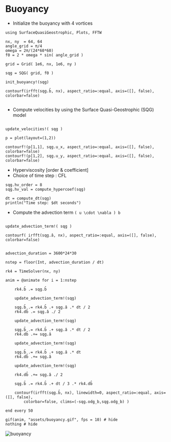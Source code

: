 # Buoyancy

- Initialize the buoyancy with 4 vortices

```@example 1
using SurfaceQuasiGeostrophic, Plots, FFTW

nx, ny  = 64, 64
angle_grid = π/4 
omega = 2π/(24*60*60)
f0 = 2 * omega * sin( angle_grid )

grid = Grid( 1e6, nx, 1e6, ny )

sqg = SQG( grid, f0 ) 

init_buoyancy!(sqg)

contourf(irfft(sqg.b̂, nx), aspect_ratio=:equal, axis=([], false), colorbar=false)
    
```

- Compute velocities by using the Surface Quasi-Geostrophic (SQG) model


```@example 1

update_velocities!( sqg )

p = plot(layout=(1,2))

contourf!(p[1,1], sqg.u_x, aspect_ratio=:equal, axis=([], false), colorbar=false)
contourf!(p[1,2], sqg.u_y, aspect_ratio=:equal, axis=([], false), colorbar=false)

```

- Hyperviscosity [order & coefficient]
- Choice of time step : CFL

```@example 1
sqg.hv_order = 8
sqg.hv_val = compute_hypercoef(sqg)

dt = compute_dt(sqg)
println("Time step: $dt seconds")
```

- Compute the advection term `` ( u \cdot \nabla ) b `` 

```@example 1

update_advection_term!( sqg )

contourf( irfft(sqg.â, nx), aspect_ratio=:equal, axis=([], false), colorbar=false)

```

```@example 1

advection_duration = 3600*24*30

nstep = floor(Int, advection_duration / dt)

rk4 = TimeSolver(nx, ny)

anim = @animate for i = 1:nstep

    rk4.b̂ .= sqg.b̂

    update_advection_term!(sqg)

    sqg.b̂ .= rk4.b̂ .+ sqg.â .* dt / 2
    rk4.db̂ .= sqg.â ./ 2

    update_advection_term!(sqg)

    sqg.b̂ .= rk4.b̂ .+ sqg.â .* dt / 2
    rk4.db̂ .+= sqg.â

    update_advection_term!(sqg)

    sqg.b̂ .= rk4.b̂ .+ sqg.â .* dt 
    rk4.db̂ .+= sqg.â

    update_advection_term!(sqg)

    rk4.db̂ .+= sqg.â ./ 2

    sqg.b̂ .= rk4.b̂ .+ dt / 3 .* rk4.db̂

    contourf(irfft(sqg.b̂, nx), linewidth=0, aspect_ratio=:equal, axis=([], false), 
        colorbar=false, clims=(-sqg.odg_b,sqg.odg_b) )

end every 50 

gif(anim, "assets/buoyancy.gif", fps = 10) # hide
nothing # hide

```

![buoyancy](assets/buoyancy.gif)
